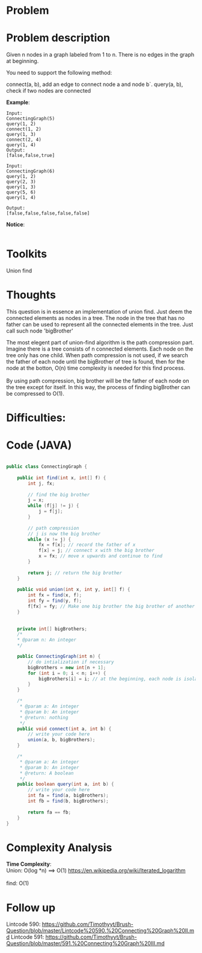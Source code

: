 # Problem


# Problem description
Given n nodes in a graph labeled from 1 to n. There is no edges in the graph at beginning.

You need to support the following method:

connect(a, b), add an edge to connect node a and node b`.
query(a, b), check if two nodes are connected



**Example**:
```
Input:
ConnectingGraph(5)
query(1, 2)
connect(1, 2)
query(1, 3) 
connect(2, 4)
query(1, 4) 
Output:
[false,false,true]
```

```
Input:
ConnectingGraph(6)
query(1, 2)
query(2, 3)
query(1, 3)
query(5, 6)
query(1, 4)

Output:
[false,false,false,false,false]

```

**Notice**:
```

```
# Toolkits
Union find

# Thoughts
This question is in essence an implementation of union find. Just deem the connected elements as nodes in a tree. The node in the tree that has no father can be used to represent all the connected elements in the tree. Just call such node 'bigBrother'

The most elegent part of union-find algorithm is the path compression part. Imagine there is a tree consists of n connected elements. Each node on the tree only has one child. When path compression is not used, if we search the father of each node until the bigBrother of tree is found, then for the node at the botton, O(n) time complexity is needed for this find process. <br/><br/> By using path compression, big brother will be the father of each node on the tree except for itself. In this way, the process of finding bigBrother can be compressed to O(1).

# Difficulties:


# Code (JAVA)
```java

public class ConnectingGraph {
    
    public int find(int x, int[] f) {
        int j, fx;
    
        // find the big brother
        j = x;
        while (f[j] != j) {
            j = f[j]; 
        }
    
        // path compression
        // j is now the big brother
        while (x != j) {
            fx = f[x]; // record the father of x
            f[x] = j; // connect x with the big brother
            x = fx; // move x upwards and continue to find
        }
    
        return j; // return the big brother
    }
    
    public void union(int x, int y, int[] f) {
        int fx = find(x, f);
        int fy = find(y, f);
        f[fx] = fy; // Make one big brother the big brother of another big brother
    }
    
    
    private int[] bigBrothers;
    /*
    * @param n: An integer
    */

    public ConnectingGraph(int n) {
        // do intialization if necessary
        bigBrothers = new int[n + 1];
        for (int i = 0; i < n; i++) {
            bigBrothers[i] = i; // at the beginning, each node is isolated.
        }
    }

    /*
     * @param a: An integer
     * @param b: An integer
     * @return: nothing
     */
    public void connect(int a, int b) {
        // write your code here
        union(a, b, bigBrothers);
    }

    /*
     * @param a: An integer
     * @param b: An integer
     * @return: A boolean
     */
    public boolean query(int a, int b) {
        // write your code here
        int fa = find(a, bigBrothers);
        int fb = find(b, bigBrothers);
        
        return fa == fb;
    }
}

```

# Complexity Analysis
**Time Complexity**: <br/> Union: O(log *n) ==> O(1) https://en.wikipedia.org/wiki/Iterated_logarithm <br/><br/> find: O(1) <br/> 

# Follow up
Lintcode 590: https://github.com/Timothyyt/Brush-Question/blob/master/Lintcode%20590.%20Connecting%20Graph%20II.md
Lintcode 591: https://github.com/Timothyyt/Brush-Question/blob/master/591.%20Connecting%20Graph%20III.md

